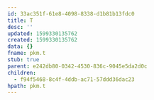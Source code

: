```yaml
---
id: 33ac351f-61e8-4098-8338-d1b81b13fdc0
title: T
desc: ''
updated: 1599330135762
created: 1599330135762
data: {}
fname: pkm.t
stub: true
parent: e242db80-0342-4530-836c-9045e5da2d0c
children:
  - f94f5468-8c4f-4ddb-ac71-57ddd36dac23
hpath: pkm.t
---
```


